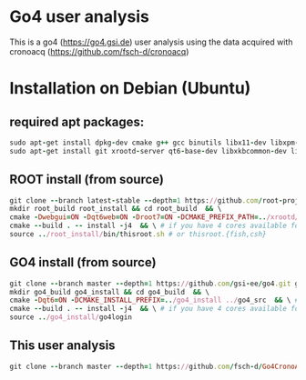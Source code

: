 # Go4 user analysis
This is a go4 (https://go4.gsi.de) user analysis using the data acquired with cronoacq (https://github.com/fsch-d/cronoacq) 


# Installation on Debian (Ubuntu)

## required apt packages:
```rb
sudo apt-get install dpkg-dev cmake g++ gcc binutils libx11-dev libxpm-dev libxft-dev libxext-dev libssl-dev && \
sudo apt-get install git xrootd-server qt6-base-dev libxkbcommon-dev libxkbfile-dev libfftw3-dev libfftw3-doc python3-pip freeglut3-dev
```
## ROOT install (from source)
```rb
git clone --branch latest-stable --depth=1 https://github.com/root-project/root.git root_src  && \
mkdir root_build root_install && cd root_build  && \
cmake -Dwebgui=ON -Dqt6web=ON -Droot7=ON -DCMAKE_PREFIX_PATH=../xrootd/install -Dbuiltin_xrootd=OFF -Dxrootd=ON -DCMAKE_VERBOSE_MAKEFILE=ON -DCMAKE_CXX_STANDARD=17 -DCMAKE_INSTALL_PREFIX=../root_install ../root_src  && \# && check cmake configuration output for warnings or errors
cmake --build . -- install -j4  && \ # if you have 4 cores available for compilation
source ../root_install/bin/thisroot.sh # or thisroot.{fish,csh}
```
## GO4 install (from source)
```rb
git clone --branch master --depth=1 https://github.com/gsi-ee/go4.git go4_src  && \
mkdir go4_build go4_install && cd go4_build  && \
cmake -Dqt6=ON -DCMAKE_INSTALL_PREFIX=../go4_install ../go4_src  && \ # && check cmake configuration output for warnings or errors
cmake --build . -- install -j4  && \ # if you have 4 cores available for compilation
source ../go4_install/go4login
```
## This user analysis
```rb
git clone --branch master --depth=1 https://github.com/fsch-d/Go4CronoACQAnalysis.git Go4CronoACSAnalysis
```
